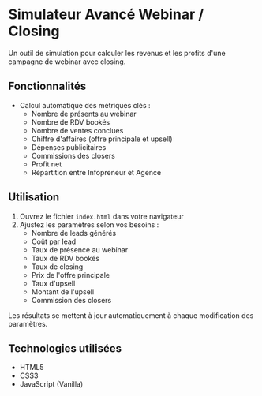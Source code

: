# Simulateur Avancé Webinar / Closing

Un outil de simulation pour calculer les revenus et les profits d'une campagne de webinar avec closing.

## Fonctionnalités

- Calcul automatique des métriques clés :
  - Nombre de présents au webinar
  - Nombre de RDV bookés
  - Nombre de ventes conclues
  - Chiffre d'affaires (offre principale et upsell)
  - Dépenses publicitaires
  - Commissions des closers
  - Profit net
  - Répartition entre Infopreneur et Agence

## Utilisation

1. Ouvrez le fichier `index.html` dans votre navigateur
2. Ajustez les paramètres selon vos besoins :
   - Nombre de leads générés
   - Coût par lead
   - Taux de présence au webinar
   - Taux de RDV bookés
   - Taux de closing
   - Prix de l'offre principale
   - Taux d'upsell
   - Montant de l'upsell
   - Commission des closers

Les résultats se mettent à jour automatiquement à chaque modification des paramètres.

## Technologies utilisées

- HTML5
- CSS3
- JavaScript (Vanilla) 